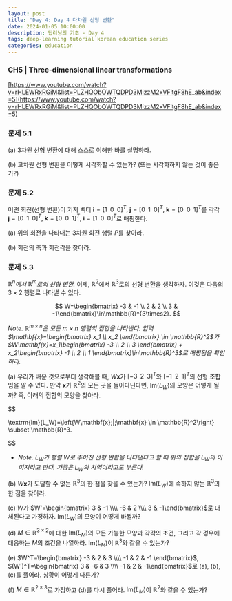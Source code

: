 ```yaml
---
layout: post
title: "Day 4: Day 4 다차원 선형 변환"
date: 2024-01-05 10:00:00
description: 딥러닝의 기초 - Day 4
tags: deep-learning tutorial korean education series
categories: education
---
```



### CH5 | Three-dimensional linear transformations

[https://www.youtube.com/watch?v=rHLEWRxRGiM&list=PLZHQObOWTQDPD3MizzM2xVFitgF8hE_ab&index=5](https://www.youtube.com/watch?v=rHLEWRxRGiM&list=PLZHQObOWTQDPD3MizzM2xVFitgF8hE_ab&index=5)

### 문제 5.1

(a) 3차원 선형 변환에 대해 스스로 이해한 바를 설명하라.

(b) 고차원 선형 변환을 어떻게 시각화할 수 있는가? (또는 시각화하지 않는 것이 좋은가?)

### 문제 5.2

어떤 회전(선형 변환)이 기저 벡터 $\mathbf{i}=[1\;\;0\;\;0]^T,\; \mathbf{j}=[0\;\;1\;\;0]^T,\; \mathbf{k}=[0\;\;0\;\;1]^T$를 각각 $\mathbf{j}=[0\;\;1\;\;0]^T,\; \mathbf{k}=[0\;\;0\;\;1]^T,\; \mathbf{i}=[1\;\;0\;\;0]^T$로 매핑한다.

(a) 위의 회전을 나타내는 $3$차원 회전 행렬 $P$를 찾아라.

(b) 회전의 축과 회전각을 찾아라.

### 문제 5.3

*$\mathbb{R}^n$에서 $\mathbb{R}^m$로의 선형 변환.* 이제, $\mathbb{R}^2$에서 $\mathbb{R}^3$로의 선형 변환을 생각하자. 이것은 다음의 $3 \times 2$ 행렬로 나타낼 수 있다.

$$
W=\begin{bmatrix} -3 & -1 \\ 2 & 2  \\ 3 & -1\end{bmatrix}\in\mathbb{R}^{3\times2}.
$$

*Note. $\mathbb{R}^{m\times n}$은 모든 $m \times n$ 행렬의 집합을 나타낸다.* *입력 $\mathbf{x}=\begin{bmatrix} x_1 \\ x_2 \end{bmatrix} \in \mathbb{R}^2$가 $W\mathbf{x}=x_1\begin{bmatrix} -3 \\ 2 \\ 3 \end{bmatrix} + x_2\begin{bmatrix} -1 \\ 2 \\ 1 \end{bmatrix}\in\mathbb{R}^3$로 매핑됨을 확인하라.*

(a) 우리가 배운 것으로부터 생각해볼 때, $W\mathbf{x}$가 $[-3 \;\; 2 \;\; 3 ]^T$와 $[-1 \;\; 2 \;\; 1]^T$의 선형 조합임을 알 수 있다. 만약 $\mathbf{x}$가 $\mathbb{R}^2$의 모든 곳을 돌아다닌다면, $\textrm{Im}(L_W)$의 모양은 어떻게 될까? 즉, 아래의 집합의 모양을 찾아라.

$$

\textrm{Im}(L_W)=\left\{W\mathbf{x}\;|\;\mathbf{x} \in \mathbb{R}^2\right\} \subset \mathbb{R}^3.

$$

- *Note. $L_W$가 행렬 $W$로 주어진 선형 변환을 나타낸다고 할 때 위의 집합을 $L_W$의 이미지라고 한다. 가끔은 $L_W$의 치역이라고도 부른다.*

(b) $W\mathbf{x}$가 도달할 수 없는 $\mathbb{R}^3$의 한 점을 찾을 수 있는가? $\textrm{Im}(L_W)$에 속하지 않는 $\mathbb{R}^3$의 한 점을 찾아라.

(c) $W$가 $W'=\begin{bmatrix} 3 & -1 \\\\ -6 & 2  \\\\ 3 & -1\end{bmatrix}$로 대체된다고 가정하자. $\textrm{Im}(L_W)$의 모양이 어떻게 바뀔까?

(d) $M \in \mathbb{R}^{3 \times 2}$에 대한 $\textrm{Im}(L_M)$의 모든 가능한 모양과 각각의 조건, 그리고 각 경우에 대응하는 $M$의 조건을 나열하라. $\textrm{Im}(L_M)$이 $\mathbb{R}^3$와 같을 수 있는가?

(e) $W^T=\begin{bmatrix} -3 & 2 & 3 \\\\ -1 & 2 & -1 \end{bmatrix}$, $(W')^T=\begin{bmatrix} 3 & -6 & 3 \\\\ -1  & 2 & -1\end{bmatrix}$로 (a), (b), (c)를 풀어라. 상황이 어떻게 다른가?

(f) $M \in \mathbb{R}^{2 \times 3}$로 가정하고 (d)를 다시 풀어라. $\textrm{Im}(L_M)$이 $\mathbb{R}^2$와 같을 수 있는가?